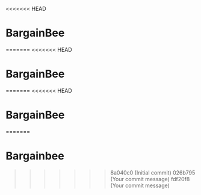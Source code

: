 <<<<<<< HEAD
# BargainBee
=======
<<<<<<< HEAD
# BargainBee
=======
<<<<<<< HEAD
# BargainBee
=======
# Bargainbee
>>>>>>> 8a040c0 (Initial commit)
>>>>>>> 026b795 (Your commit message)
>>>>>>> fdf20f8 (Your commit message)
